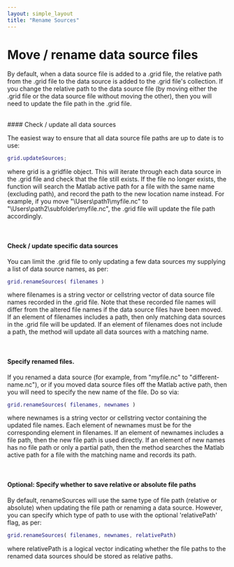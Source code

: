 ```yaml
---
layout: simple_layout
title: "Rename Sources"
---
```


# Move / rename data source files

By default, when a data source file is added to a .grid file, the relative path from the .grid file to the data source is added to the .grid file's collection. If you change the relative path to the data source file (by moving either the .grid file or the data source file without moving the other), then you will need to update the file path in the .grid file.

<br>
#### Check / update all data sources

The easiest way to ensure that all data source file paths are up to date is to use:
```matlab
grid.updateSources;
```
where grid is a gridfile object. This will iterate through each data source in the .grid file and check that the file still exists. If the file no longer exists, the function will search the Matlab active path for a file with the same name (excluding path), and record the path to the new location name instead. For example, if you move "\Users\path1\myfile.nc" to "\Users\path2\subfolder\myfile.nc", the .grid file will update the file path accordingly.

<br>

#### Check / update specific data sources

You can limit the .grid file to only updating a few data sources my supplying a list of data source names, as per:
```matlab
grid.renameSources( filenames )
```
where filenames is a string vector or cellstring vector of data source file names recorded in the .grid file. Note that these recorded file names will differ from the altered file names if the data source files have been moved. If an element of filenames includes a path, then only matching data sources in the .grid file will be updated. If an element of filenames does not include a path, the method will update all data sources with a matching name.

<br>

#### Specify renamed files.

If you renamed a data source (for example, from "myfile.nc" to "different-name.nc"), or if you moved data source files off the Matlab active path, then you will need to specify the new name of the file. Do so via:
```matlab
grid.renameSources( filenames, newnames )
```
where newnames is a string vector or cellstring vector containing the updated file names. Each element of newnames must be for the corresponding element in filenames. If an element of newnames includes a file path, then the new file path is used directly. If an element of new names has no file path or only a partial path, then the method searches the Matlab active path for a file with the matching name and records its path.

<br>

#### Optional: Specify whether to save relative or absolute file paths

By default, renameSources will use the same type of file path (relative or absolute) when updating the file path or renaming a data source. However, you can specify which type of path to use with the optional 'relativePath' flag, as per:
```matlab
grid.renameSources( filenames, newnames, relativePath)
```
where relativePath is a logical vector indicating whether the file paths to the renamed data sources should be stored as relative paths.
